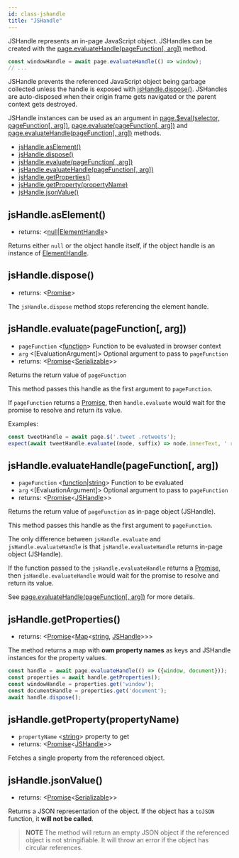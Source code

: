 ```yaml
---
id: class-jshandle
title: "JSHandle"
---
```



JSHandle represents an in-page JavaScript object. JSHandles can be created with the [page.evaluateHandle(pageFunction[, arg])](./class-page.md#pageevaluatehandlepagefunction-arg) method.

```js
const windowHandle = await page.evaluateHandle(() => window);
// ...
```

JSHandle prevents the referenced JavaScript object being garbage collected unless the handle is exposed with [jsHandle.dispose()](./class-jshandle.md#jshandledispose). JSHandles are auto-disposed when their origin frame gets navigated or the parent context gets destroyed.

JSHandle instances can be used as an argument in [page.$eval(selector, pageFunction[, arg])](./class-page.md#pageevalselector-pagefunction-arg), [page.evaluate(pageFunction[, arg])](./class-page.md#pageevaluatepagefunction-arg) and [page.evaluateHandle(pageFunction[, arg])](./class-page.md#pageevaluatehandlepagefunction-arg) methods.


- [jsHandle.asElement()](./class-jshandle.md#jshandleaselement)
- [jsHandle.dispose()](./class-jshandle.md#jshandledispose)
- [jsHandle.evaluate(pageFunction[, arg])](./class-jshandle.md#jshandleevaluatepagefunction-arg)
- [jsHandle.evaluateHandle(pageFunction[, arg])](./class-jshandle.md#jshandleevaluatehandlepagefunction-arg)
- [jsHandle.getProperties()](./class-jshandle.md#jshandlegetproperties)
- [jsHandle.getProperty(propertyName)](./class-jshandle.md#jshandlegetpropertypropertyname)
- [jsHandle.jsonValue()](./class-jshandle.md#jshandlejsonvalue)

## jsHandle.asElement()
- returns: <[null]|[ElementHandle]>

Returns either `null` or the object handle itself, if the object handle is an instance of [ElementHandle].

## jsHandle.dispose()
- returns: <[Promise]>

The `jsHandle.dispose` method stops referencing the element handle.

## jsHandle.evaluate(pageFunction[, arg])
- `pageFunction` <[function]> Function to be evaluated in browser context
- `arg` <[EvaluationArgument]> Optional argument to pass to `pageFunction`
- returns: <[Promise]<[Serializable]>>

Returns the return value of `pageFunction`

This method passes this handle as the first argument to `pageFunction`.

If `pageFunction` returns a [Promise], then `handle.evaluate` would wait for the promise to resolve and return its value.

Examples:

```js
const tweetHandle = await page.$('.tweet .retweets');
expect(await tweetHandle.evaluate((node, suffix) => node.innerText, ' retweets')).toBe('10 retweets');
```

## jsHandle.evaluateHandle(pageFunction[, arg])
- `pageFunction` <[function]|[string]> Function to be evaluated
- `arg` <[EvaluationArgument]> Optional argument to pass to `pageFunction`
- returns: <[Promise]<[JSHandle]>>

Returns the return value of `pageFunction` as in-page object (JSHandle).

This method passes this handle as the first argument to `pageFunction`.

The only difference between `jsHandle.evaluate` and `jsHandle.evaluateHandle` is that `jsHandle.evaluateHandle` returns in-page object (JSHandle).

If the function passed to the `jsHandle.evaluateHandle` returns a [Promise], then `jsHandle.evaluateHandle` would wait for the promise to resolve and return its value.

See [page.evaluateHandle(pageFunction[, arg])](./class-page.md#pageevaluatehandlepagefunction-arg) for more details.

## jsHandle.getProperties()
- returns: <[Promise]<[Map]<[string], [JSHandle]>>>

The method returns a map with **own property names** as keys and JSHandle instances for the property values.

```js
const handle = await page.evaluateHandle(() => ({window, document}));
const properties = await handle.getProperties();
const windowHandle = properties.get('window');
const documentHandle = properties.get('document');
await handle.dispose();
```

## jsHandle.getProperty(propertyName)
- `propertyName` <[string]> property to get
- returns: <[Promise]<[JSHandle]>>

Fetches a single property from the referenced object.

## jsHandle.jsonValue()
- returns: <[Promise]<[Serializable]>>

Returns a JSON representation of the object. If the object has a `toJSON` function, it **will not be called**.

> **NOTE** The method will return an empty JSON object if the referenced object is not stringifiable. It will throw an error if the object has circular references.

[Playwright]: ./class-playwright.md "Playwright"
[Browser]: ./class-browser.md "Browser"
[BrowserContext]: ./class-browsercontext.md "BrowserContext"
[Page]: ./class-page.md "Page"
[Frame]: ./class-frame.md "Frame"
[ElementHandle]: ./class-elementhandle.md "ElementHandle"
[JSHandle]: ./class-jshandle.md "JSHandle"
[ConsoleMessage]: ./class-consolemessage.md "ConsoleMessage"
[Dialog]: ./class-dialog.md "Dialog"
[Download]: ./class-download.md "Download"
[Video]: ./class-video.md "Video"
[FileChooser]: ./class-filechooser.md "FileChooser"
[Keyboard]: ./class-keyboard.md "Keyboard"
[Mouse]: ./class-mouse.md "Mouse"
[Touchscreen]: ./class-touchscreen.md "Touchscreen"
[Request]: ./class-request.md "Request"
[Response]: ./class-response.md "Response"
[Selectors]: ./class-selectors.md "Selectors"
[Route]: ./class-route.md "Route"
[WebSocket]: ./class-websocket.md "WebSocket"
[TimeoutError]: ./class-timeouterror.md "TimeoutError"
[Accessibility]: ./class-accessibility.md "Accessibility"
[Worker]: ./class-worker.md "Worker"
[BrowserServer]: ./class-browserserver.md "BrowserServer"
[BrowserType]: ./class-browsertype.md "BrowserType"
[Logger]: ./class-logger.md "Logger"
[ChromiumBrowser]: ./class-chromiumbrowser.md "ChromiumBrowser"
[ChromiumBrowserContext]: ./class-chromiumbrowsercontext.md "ChromiumBrowserContext"
[ChromiumCoverage]: ./class-chromiumcoverage.md "ChromiumCoverage"
[CDPSession]: ./class-cdpsession.md "CDPSession"
[FirefoxBrowser]: ./class-firefoxbrowser.md "FirefoxBrowser"
[WebKitBrowser]: ./class-webkitbrowser.md "WebKitBrowser"
[Array]: https://developer.mozilla.org/en-US/docs/Web/JavaScript/Reference/Global_Objects/Array "Array"
[Buffer]: https://nodejs.org/api/buffer.html#buffer_class_buffer "Buffer"
[ChildProcess]: https://nodejs.org/api/child_process.html "ChildProcess"
[Element]: https://developer.mozilla.org/en-US/docs/Web/API/element "Element"
[Error]: https://nodejs.org/api/errors.html#errors_class_error "Error"
[Evaluation Argument]: ./core-concepts.md#evaluationargument "Evaluation Argument"
[Map]: https://developer.mozilla.org/en-US/docs/Web/JavaScript/Reference/Global_Objects/Map "Map"
[Object]: https://developer.mozilla.org/en-US/docs/Web/JavaScript/Reference/Global_Objects/Object "Object"
[Promise]: https://developer.mozilla.org/en-US/docs/Web/JavaScript/Reference/Global_Objects/Promise "Promise"
[RegExp]: https://developer.mozilla.org/en-US/docs/Web/JavaScript/Reference/Global_Objects/RegExp "RegExp"
[Serializable]: https://developer.mozilla.org/en-US/docs/Web/JavaScript/Reference/Global_Objects/JSON/stringify#Description "Serializable"
[UIEvent.detail]: https://developer.mozilla.org/en-US/docs/Web/API/UIEvent/detail "UIEvent.detail"
[URL]: https://nodejs.org/api/url.html "URL"
[USKeyboardLayout]: ../src/usKeyboardLayout.ts "USKeyboardLayout"
[UnixTime]: https://en.wikipedia.org/wiki/Unix_time "Unix Time"
[boolean]: https://developer.mozilla.org/en-US/docs/Web/JavaScript/Data_structures#Boolean_type "Boolean"
[function]: https://developer.mozilla.org/en-US/docs/Web/JavaScript/Reference/Global_Objects/Function "Function"
[iterator]: https://developer.mozilla.org/en-US/docs/Web/JavaScript/Reference/Iteration_protocols "Iterator"
[null]: https://developer.mozilla.org/en-US/docs/Web/JavaScript/Reference/Global_Objects/null "null"
[number]: https://developer.mozilla.org/en-US/docs/Web/JavaScript/Data_structures#Number_type "Number"
[origin]: https://developer.mozilla.org/en-US/docs/Glossary/Origin "Origin"
[selector]: https://developer.mozilla.org/en-US/docs/Web/CSS/CSS_Selectors "selector"
[Readable]: https://nodejs.org/api/stream.html#stream_class_stream_readable "Readable"
[string]: https://developer.mozilla.org/en-US/docs/Web/JavaScript/Data_structures#String_type "string"
[xpath]: https://developer.mozilla.org/en-US/docs/Web/XPath "xpath"
